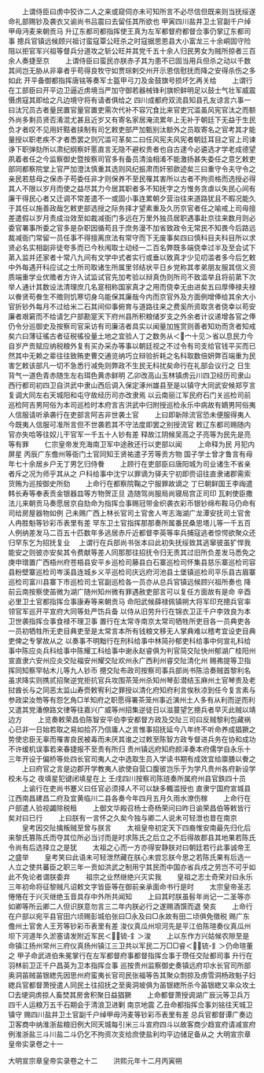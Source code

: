 <!-- { "loadSidebar": true } -->
　　上谓侍臣曰虏中狡诈二人之来或窥伺亦未可知所言不必尽信但既来则当抚绥遂命礼部赐钞及袭衣又谕尚书吕震曰去留任其所欲也  甲寅四川盐井卫土官副千户绰甲毋沔麦来朝贡马  升辽东都司都指挥使王真为左军都督府都督佥事仍掌辽东都司事  摠兵官镇远候顾兴祖讨蛮寇覃公旺杀之时寇据思恩县大小富龙三十余峒固守险阻以拒官军兴祖等督兵分道攻之斩公旺并其党千五十余人归民男女为贼所掠者三百余人奏捷至京
　　上谓侍臣曰蛮民亦朕赤子其为患不已固当用兵但杀之动以千数其间岂无胁从非辜者乎苟得良牧守如贾琮剌交州开示恩信慰抚而降之安得杀伤之多如此  开平备御都指挥唐铭等奏军士盔甲弓刀及金鼓旗号损坏乞再关给
　　上谓行在工部臣曰开平边卫逼近虏境当严加守御若器械锋利旗帜鲜明足以鼓士气壮军威震慑虏寇其即给之凡边境守将有请者俱给之  四川成都府双流县知县孔友谅言六事一曰汰冗员古者量民置官量官置吏需次代补不容冗食比来官吏冗滥虽风宪官汰之而额外尚多剩员贤否淆混尤甚且近岁又有寄名家居淹流累年上无补于朝廷下无益于生民负才者叹不见用奸黠者挟制有司乞敕吏部严加甄别汰额外之员取寄名之官考其才能量授以职老疾不才者悉罢之则冗滥可革矣二曰任风宪夫风宪者朝廷耳目之官上司谏诤下职弹劾所以肃纪纲察奸慝直言无隐不避权贵者也自古逮今必遴选才学老成德望夙着者任之今监察御史暨按察司官多有备员清浊相淆不能激扬甚失委任之意乞敕吏部同都察院堂上官严加澄汰慎重其选则风纪振肃而奸邪歛迹矣三曰重守令夫守令之亲民若慈母之保赤子苟委任非才则保养不至民罹其害所以古者不拘资格而选授必得其人不限以岁月而使之益尽其力今居其职者多不知抚字之方惟务贪虐以失民心间有廉干得民心者又迁调不常差遣不一或固小事连累朝夕营治往来道路犹且不暇况能久于其任以施善政哉乞敕吏部选授之际务择才望素重及久历京官者任之喻戒上司毋擅差遣假以岁月责成治效至如裁减衙门多远在万里外独员居职遇事赴京往来数月则必委官署事所委之官多是杂职因循苟且于庶务漫不加省致政令无常民不知畏今后路远裁减衙门常留一员任事不得擅离庶法有常守而下无废事矣四曰慎科目夫科目所以求贤必名实相副非徒夸多而已今秋闱取士动经一二百名弊既多端侥幸过半及至会试下苐入监并还家者十常八九间有文学中式者实行或垂以致真才少见叨滥者多今后乞敕中外每遇开科应试之士所司取诸生所属里邻结状平日乡党称其孝弟朋友服其信义资质端重学业优赡者方许入试监试官先加考验以辩真伪则所司不致滥举且将前苐下次举人通计其数设法清理庶几名寔相称国家真才之用而侥幸无由进矣五曰厚俸禄夫禄以餋贤苟餋生不赡则饥寒切身乌能保其廉哉今内而京官外及方面例增俸给其余大小官折钞外每月不过给米二石其间仰事俯育与道路往来之费奚所资取贪者侥幸以苟安廉者艰窘而不给请乞户部勘寔天下府州县所积粮储岁支之外余者计议递增各官之俸仍令分巡御史及按察司官采访有司廉洁者具实以闻量加旌赏则善者知劝而贪者知戒矣六曰薄征徭古者征税徭役量土地之宜验人丁之数务从＜宀十见＞省以息民力今自岁产贡赋应纳税粮外复有买办采办等事以朝廷视之不过令有司支给官钱平买而已然其中无赖之辈往往致贿吏曹交通览纳巧立辩验折耗之名科取数倍妍弊百端重为民害乞敕该部凡一切不急悉行减免则弊政不生民无科扰矣命行在礼部会议行之  日生背气一道色青赤随生左右珥色黄赤鲜明  乙卯改高山玉林镇虏云川四卫经历司隶山西行都司初四卫自洪武中隶山西后调入保定涿州雄县至是以镇守大同武安候郑亨言复调大同左右天城阳和屯守故经历司亦改隶焉  以云南丽江军民府石门关巡检司前巡检阿吉男阿俗为本司巡检时本府言吉洪武中归附授巡检永乐中病故有嫡男阿俗夷人信服请听承袭行在吏部言阿吉非世袭土官
　　上曰即新除流官恐未便服得夷人今既夷人信服可准所言但不世袭若其不守法度即罢之别授流官  敕辽东都司赐随内官亦失哈等往奴儿干官军一千五十人钞有差  释故江阴候吴高之子亮等为民先是亮等有罪
　　仁宗皇帝发充海南卫军中途赦还行以吏部以闻
　　上命释为民  月犯内屏星  丙辰广东儋州等衙门土官同知王贤祐遣子芳等贡方物  国子学士曾才鲁言有母年七十余居乡户无丁男乞归侍餋
　　上顾行在吏部臣曰唐阳城为司业诸生不省亲者斥之况为师乎其从之  户科给事中沈宁以罪谪为驿夫宁初即赍诏往直隶诸郡需索货贿为巡按御史所劾
　　上命行在都察院鞠之宁服罪故谪之  丁巳朝鲜国王李祹遣韩长寿等奉表贡金银器皿等方物贺正旦  造随驾尚服局尚寝局宫正司印  瓦剌使臣撒法儿来朝贡马奏愿居京自劾命为指挥佥事赐冠带金织袭衣彩币银钞绵布鞍马仍命有司给房屋器物如例  己未赐广西上林长官司土官舍人岑志海湖广龙潭安抚司土官舍人冉胜魁等钞彩币表里有差  罕东卫土官指挥那那奏所属番民桑思塔儿等一千五百人例纳差发马二百五十匹数年多逃居赤斤近都督李英等率兵捕寇逃者惊愕欲聚众还归罕东乞为招抚复业
　上谓行在兵部尚书张本曰此初失抚绥致其逃窜彼虽犷悍我能安之则彼亦安矣其令费献等差人同那那往招抚令归无责其过旧所负差发马悉免之  庚申璔置广西梧州府苍梧县安平乡巡检司藤县白石寨巡检司怀集县慈乐寨巡检司容县粉壁寨巡检司岑溪县连城乡义平巡检司庆远府河池县土堡镇巡检司平乐县古眉寨巡检司富川县寨下市巡检司土官副巡检各一员亦从总兵官镇远候顾兴祖所奏也  降前云南按察使苖微为湖广随州知州微有罪遇赦吏部言可以复任方面故有是命  辛酉必里卫土官都指挥佥事康寿等来朝贡马  命阳武候薛禄佩镇朔大将军印充摠兵官率领官军巡开平宣府大同等处严饬兵备  以侍从旧劳升行在锦衣卫正千户李效良为本卫世袭指挥佥事食禄不理卫事  置行在太常寺南京太常司牺牲所吏目各一员典吏各一员初牺牲所无吏目典吏至是太常言本所有钱粮文移无人掌典难以稽考宜设吏目典吏俾之专掌故从之  以奏事不明黜行在刑科给事中林简孙郁吏科给事中何宣礼科给事中陈应炎兵科给事中陈耀工科给事中谢永赵睿俱为判官简交阯快州郁湖广桂阳州宣直隶六安州应炎交阯福安州耀交阯欢州永广西利州睿交阯清化州  赐弗提等卫指挥同知察罕帖木儿等九人钞币  摠交阯布政司按察司事兵部尚书陈洽奏贼首黎利名虽求降实则携贰招聚逆党拒抗官兵攻围茶笼州杀知州琴彭潜结玉麻州土官琴贵及老挝酋长与之同恶太监山寿赍敕宥利之罪授以清化府知府利言俟秋凉到任今复言素与参政梁汝笏等有怨乞角□羊知府之职愿得署茶笼州事近演州土人多有从利而逆而利又遣其党潘僚路文律等往嘉兴广威等州招集逆徒日以滋蔓望乞摠兵者早灭此贼以靖边方
　　上览奏敕荣昌伯陈智安平伯李安都督方政及交阯三司曰反贼黎利包藏祸心已非一日始若取之易如拾芥乃信庸人之言惟事招抚延今八年终不听命养成猖獗之势使忠臣无辜而罹害良民被毒而未厌其谁之过敕至陈智方政专督进兵务在协和成功不许缓机误事若来春捷报不至责有所归  贵州镇远府知府颜泽奏本府儒学自永乐十三年开设于偏桥等处四长官司夷人之中选取生员入学读书期有成效宜给廪膳以餋之
　　上曰府官之言是边郡开学教夷人欲使自营口腹彼岂乐于为学凡贵州各府新设学校未与之  夜填星犯键闭填星在上  壬戌四川按察司陈琏奏所属府州县官鉄四十员
　　上谕行在吏尚书蹇义曰任官必须择人不可以缺多輙滥授也  直隶宁国府宣城县江西南昌建昌二府及宜黄临川二县各奏今年四月五月久雨水潦伤稼
　　上命行在户部遣人验视蠲除税租
　　上御文华殿召杨士奇杨荣问曰昨日谕荣昌伯等敕皆行矣对曰已行
　　上曰朕有一言怀之久矣今独与卿二人说未可轻泄也昔在南京
　　皇考因交阯擒叛贼至曾与朕言
　　太祖皇帝初定天下四裔惟安南最先归化后来黎氏篡陈氏而夺其位所必当讨而是时求陈氏之后立之不后得故郡县其地果若陈氏令尚有后选择立之是犹
　　太祖之心而一方亦得安静朕对曰朝廷若行此事诚帝王之盛举
　　皇考笑曰此语未可轻泄然藏在朕心未尝忘朕今思之若陈氏果有后选一人立之使共蕃臣之职三年一贡如洪武之制用宁其民而中国亦省兵戍之劳岂不可乎如此不免论者谓朕委弃
　　祖宗之业然继绝兴灭实我
　　皇祖之志士奇荣对曰永乐三年初命将征黎贼凡诏敕文字皆臣等在御前亲承面命书行是时
　　太宗皇帝圣志惓惓在于兴灭继绝玉音具存中外所共闻知
　　上曰其时朕虽髫年尚记一二圣等亦如卿等所云卿二人但识朕意勿言三二年内朕必行之遂赐酒馔而退  癸亥
　　上命行在户部以宛平县官田六顷赐彭城伯张曰□永及曰□永故有田二顷俱免徵税  赐广东儋州土官舍人王芳等钞彩币表里有差  浚仪真瓜州坝河先是平江伯陈瑄奏仪真瓜州坝下河道年久淤塞请发附近军民＜锍-釒＞浚
　　上以东作方兴姑候农隙至是命镇江扬州常州三府仪真扬州镇江三卫共以军民二万□□睿＜锍-釒＞仍命瑄董之  甲子命武进伯朱冕掌行在左军都督府事都督指挥佥事于瓒任交阯都司事  升行在羽林前卫正千户昌英为卫本指挥佥事  巡按贵州监察御史奏镇远府卭水长官司所部奥洞苖贼苖银緫先因思州府蛮夷长官司民张福等告其聚众剽掠及虏雪洞杨政魁子妇緫兵官都督萧授遣人同民土往招抚之至奥洞坡俱为苖银緫所杀今苖银緫又率众攻土□去埂洞虏掠人畜焚其房舍积聚日益猖獗
　　上命都督萧授调湖广辰沅等卫兵万四千人运粮万五千石期会于清浪卫进剿  南京地震  乙丑命都指挥佥事刘铭往天城卫镇守  赐四川盐井卫土官副千户绰甲毋沔麦等钞彩币表里有差  总兵官都督谭广奏边卫客商中纳淮浙盐粮旧例大同天城每引米三斗宣府四斗以故客商少趋宣府请减宣府例淮浙盐三斗川盐二斗仍乞不拘资次支给庶使盐利均平边储足备从之
大明宣宗章皇帝实录卷之十一


大明宣宗章皇帝实录卷之十二
　　洪熙元年十二月丙寅朔
